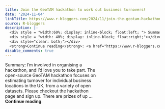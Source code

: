 ```yaml
---
title: Join the GeoTAM hackathon to work out business turnovers!
date: '2024-11-04'
linkTitle: https://www.r-bloggers.com/2024/11/join-the-geotam-hackathon-to-work-out-business-turnovers/
source: R-bloggers
description: |-
  <div style = "width:60%; display: inline-block; float:left; "> Summary: I’m involved in organising a hackathon, and I’d love you to take part. The open-source GeoTAM hackathon focuses on estimating turnover for individual business locations in the UK, from a variety of open datasets. Please checkout the hackathon page and sign up. There are prizes of up ...</div>
  <div style = "width: 40%; display: inline-block; float:right;"></div>
  <div style="clear: both;"></div>
  <strong>Continue reading</strong>: <a href="https://www.r-bloggers.com/2024/11/join-the-geotam-hackathon-to-work-out-business-turnove ...
disable_comments: true
---
```

<div style = "width:60%; display: inline-block; float:left; "> Summary: I’m involved in organising a hackathon, and I’d love you to take part. The open-source GeoTAM hackathon focuses on estimating turnover for individual business locations in the UK, from a variety of open datasets. Please checkout the hackathon page and sign up. There are prizes of up ...</div>
<div style = "width: 40%; display: inline-block; float:right;"></div>
<div style="clear: both;"></div>
<strong>Continue reading</strong>: <a href="https://www.r-bloggers.com/2024/11/join-the-geotam-hackathon-to-work-out-business-turnove ...